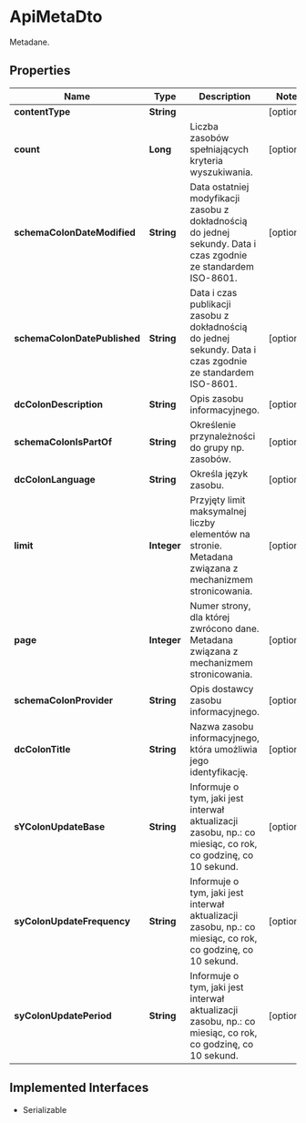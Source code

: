 

# ApiMetaDto

Metadane.

## Properties

| Name | Type | Description | Notes |
|------------ | ------------- | ------------- | -------------|
|**contentType** | **String** |  |  [optional] |
|**count** | **Long** | Liczba zasobów spełniających kryteria wyszukiwania. |  [optional] |
|**schemaColonDateModified** | **String** | Data ostatniej modyfikacji zasobu z dokładnością do jednej sekundy. Data i czas zgodnie ze standardem ISO-8601. |  [optional] |
|**schemaColonDatePublished** | **String** | Data i czas publikacji zasobu z dokładnością do jednej sekundy. Data i czas zgodnie ze standardem ISO-8601. |  [optional] |
|**dcColonDescription** | **String** | Opis zasobu informacyjnego. |  [optional] |
|**schemaColonIsPartOf** | **String** | Określenie przynależności do grupy np. zasobów. |  [optional] |
|**dcColonLanguage** | **String** | Określa język zasobu. |  [optional] |
|**limit** | **Integer** | Przyjęty limit maksymalnej liczby elementów na stronie. Metadana związana z mechanizmem stronicowania. |  [optional] |
|**page** | **Integer** | Numer strony, dla której zwrócono dane. Metadana związana z mechanizmem stronicowania. |  [optional] |
|**schemaColonProvider** | **String** | Opis dostawcy zasobu informacyjnego. |  [optional] |
|**dcColonTitle** | **String** | Nazwa zasobu informacyjnego, która umożliwia jego identyfikację. |  [optional] |
|**sYColonUpdateBase** | **String** | Informuje o tym, jaki jest interwał aktualizacji zasobu, np.: co miesiąc, co rok, co godzinę, co 10 sekund. |  [optional] |
|**syColonUpdateFrequency** | **String** | Informuje o tym, jaki jest interwał aktualizacji zasobu, np.: co miesiąc, co rok, co godzinę, co 10 sekund. |  [optional] |
|**syColonUpdatePeriod** | **String** | Informuje o tym, jaki jest interwał aktualizacji zasobu, np.: co miesiąc, co rok, co godzinę, co 10 sekund. |  [optional] |


## Implemented Interfaces

* Serializable



